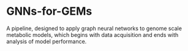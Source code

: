 # GNNs-for-GEMs
A pipeline, designed to apply graph neural networks to genome scale metabolic models, which begins with data acquisition and ends with analysis of model performance.
